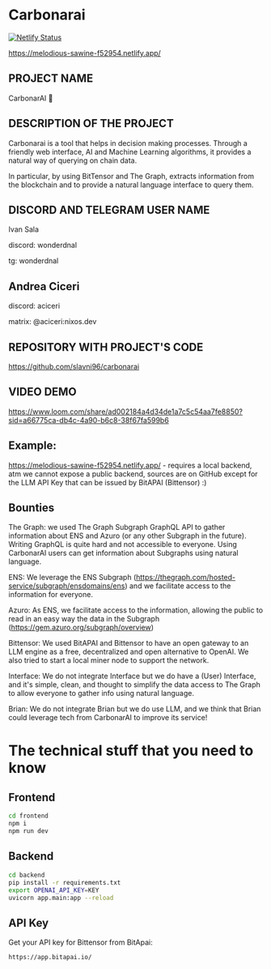 # Carbonarai

[![Netlify Status](https://api.netlify.com/api/v1/badges/3e468748-681a-4f13-b9bd-c59f460675c5/deploy-status)](https://app.netlify.com/sites/melodious-sawine-f52954/deploys)

https://melodious-sawine-f52954.netlify.app/

## PROJECT NAME
CarbonarAI 🍝

## DESCRIPTION OF THE PROJECT
Carbonarai is a tool that helps in decision making processes. Through a friendly web interface, AI and Machine Learning algorithms, it provides a natural way of querying on chain data.

In particular, by using BitTensor and The Graph, extracts information from the blockchain and to provide a natural language interface to query them.

## DISCORD AND TELEGRAM USER NAME 
Ivan Sala

discord: wonderdnal

tg: wonderdnal

## Andrea Ciceri
discord: aciceri

matrix: @aciceri:nixos.dev

## REPOSITORY WITH PROJECT'S CODE 
https://github.com/slavni96/carbonarai

## VIDEO DEMO 
https://www.loom.com/share/ad002184a4d34de1a7c5c54aa7fe8850?sid=a66775ca-db4c-4a90-b6c8-38f67fa599b6

## Example:
https://melodious-sawine-f52954.netlify.app/ - requires a local backend, atm we cannot expose a public backend, sources are on GitHub except for the LLM API Key that can be issued by BitAPAI (Bittensor) :)

## Bounties 
The Graph: we used The Graph Subgraph GraphQL API to gather information about ENS and Azuro (or any other Subgraph in the future). Writing GraphQL is quite hard and not accessible to everyone. Using CarbonarAI users can get information about Subgraphs using natural language.

ENS: We leverage the ENS Subgraph (https://thegraph.com/hosted-service/subgraph/ensdomains/ens) and we facilitate access to the information for everyone.

Azuro: As ENS, we facilitate access to the information, allowing the public to read in an easy way the data in the Subgraph (https://gem.azuro.org/subgraph/overview)

Bittensor: We used BitAPAI and Bittensor to have an open gateway to an LLM engine as a free, decentralized and open alternative to OpenAI. We also tried to start a local miner node to support the network.

Interface: We do not integrate Interface but we do have a (User) Interface, and it's simple, clean, and thought to simplify the data access to The Graph to allow everyone to gather info using natural language.

Brian: We do not integrate Brian but we do use LLM, and we think that Brian could leverage tech from CarbonarAI to improve its service!

# The technical stuff that you need to know
## Frontend

```bash
cd frontend
npm i
npm run dev
```

## Backend

```bash
cd backend
pip install -r requirements.txt
export OPENAI_API_KEY=KEY
uvicorn app.main:app --reload
```

## API Key

Get your API key for Bittensor from BitApai:

```https://app.bitapai.io/```